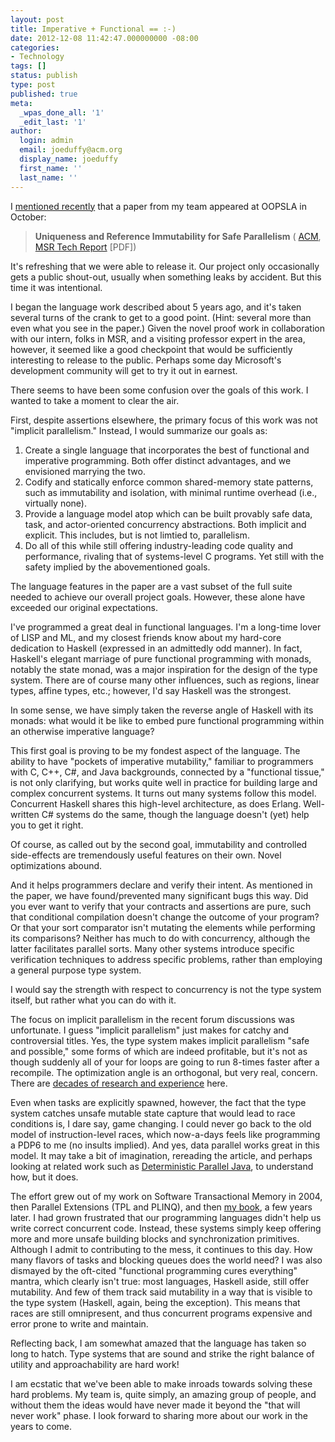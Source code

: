 ```yaml
---
layout: post
title: Imperative + Functional == :-)
date: 2012-12-08 11:42:47.000000000 -08:00
categories:
- Technology
tags: []
status: publish
type: post
published: true
meta:
  _wpas_done_all: '1'
  _edit_last: '1'
author:
  login: admin
  email: joeduffy@acm.org
  display_name: joeduffy
  first_name: ''
  last_name: ''
---
```

I [mentioned recently](http://www.bluebytesoftware.com/blog/2012/10/28/UniquenessAndReferenceImmutabilityForSafeParallelism.aspx)
that a paper from my team appeared at OOPSLA in October:

> **Uniqueness and Reference Immutability for Safe Parallelism** ( [ACM](http://dl.acm.org/citation.cfm?id=2384619),
[MSR Tech Report](http://research.microsoft.com/pubs/170528/msr-tr-2012-79.pdf) [PDF])

It's refreshing that we were able to release it. Our project only occasionally gets
a public shout-out, usually when something leaks by accident. But this time it was
intentional.

I began the language work described about 5 years ago, and it's taken several turns
of the crank to get to a good point. (Hint: several more than even what you see in
the paper.) Given the novel proof work in collaboration with our intern, folks in
MSR, and a visiting professor expert in the area, however, it seemed like a good
checkpoint that would be sufficiently interesting to release to the public. Perhaps
some day Microsoft's development community will get to try it out in earnest.

There seems to have been some confusion over the goals of this work. I wanted to
take a moment to clear the air.

First, despite assertions elsewhere, the primary focus of this work was not "implicit
parallelism." Instead, I would summarize our goals as:

1. Create a single language that incorporates the best of functional and imperative
programming. Both offer distinct advantages, and we envisioned marrying the two.
2. Codify and statically enforce common shared-memory state patterns, such as immutability
and isolation, with minimal runtime overhead (i.e., virtually none).
3. Provide a language model atop which can be built provably safe data, task, and
actor-oriented concurrency abstractions. Both implicit and explicit. This includes,
but is not limtied to, parallelism.
4. Do all of this while still offering industry-leading code quality and performance,
rivaling that of systems-level C programs. Yet still with the safety implied by the
abovementioned goals.

The language features in the paper are a vast subset of the full suite needed to
achieve our overall project goals. However, these alone have exceeded our original
expectations.

I've programmed a great deal in functional languages. I'm a long-time lover of LISP
and ML, and my closest friends know about my hard-core dedication to Haskell (expressed
in an admittedly odd manner). In fact, Haskell's elegant marriage of pure functional
programming with monads, notably the state monad, was a major inspiration for the
design of the type system. There are of course many other influences, such as regions,
linear types, affine types, etc.; however, I'd say Haskell was the strongest.

In some sense, we have simply taken the reverse angle of Haskell with its monads:
what would it be like to embed pure functional programming within an otherwise imperative
language?

This first goal is proving to be my fondest aspect of the language. The ability to
have "pockets of imperative mutability," familiar to programmers with C, C++, C#,
and Java backgrounds, connected by a "functional tissue," is not only clarifying,
but works quite well in practice for building large and complex concurrent systems.
It turns out many systems follow this model. Concurrent Haskell shares this high-level
architecture, as does Erlang. Well-written C# systems do the same, though the language
doesn't (yet) help you to get it right.

Of course, as called out by the second goal, immutability and controlled side-effects
are tremendously useful features on their own. Novel optimizations abound.

And it helps programmers declare and verify their intent. As mentioned in the paper,
we have found/prevented many significant bugs this way. Did you ever want to verify
that your contracts and assertions are pure, such that conditional compilation doesn't
change the outcome of your program? Or that your sort comparator isn't mutating the
elements while performing its comparisons? Neither has much to do with concurrency,
although the latter facilitates parallel sorts. Many other systems introduce specific
verification techniques to address specific problems, rather than employing a general
purpose type system.

I would say the strength with respect to concurrency is not the type system itself,
but rather what you can do with it.

The focus on implicit parallelism in the recent forum discussions was unfortunate.
I guess "implicit parallelism" just makes for catchy and controversial titles. Yes,
the type system makes implicit parallelism "safe and possible," some forms of which
are indeed profitable, but it's not as though suddenly all of your for loops are
going to run 8-times faster after a recompile. The optimization angle is an orthogonal,
but very real, concern. There are [decades of research and experience](http://www.cs.cmu.edu/~scandal/nesl.html)
here.

Even when tasks are explicitly spawned, however, the fact that the type system catches
unsafe mutable state capture that would lead to race conditions is, I dare say, game
changing. I could never go back to the old model of instruction-level races, which
now-a-days feels like programming a PDP6 to me (no insults implied). And yes, data
parallel works great in this model. It may take a bit of imagination, rereading the
article, and perhaps looking at related work such as [Deterministic Parallel Java](http://dpj.cs.uiuc.edu/DPJ/Home.html),
to understand how, but it does.

The effort grew out of my work on Software Transactional Memory in 2004, then Parallel
Extensions (TPL and PLINQ), and then [my book](http://www.bluebytesoftware.com/books/winconc/winconc_book_resources.html),
a few years later. I had grown frustrated that our programming languages didn't help
us write correct concurrent code. Instead, these systems simply keep offering more
and more unsafe building blocks and synchronization primitives. Although I admit
to contributing to the mess, it continues to this day. How many flavors of tasks
and blocking queues does the world need? I was also dismayed by the oft-cited "functional
programming cures everything" mantra, which clearly isn't true: most languages, Haskell
aside, still offer mutability. And few of them track said mutability in a way that
is visible to the type system (Haskell, again, being the exception). This means that
races are still omnipresent, and thus concurrent programs expensive and error prone
to write and maintain.

Reflecting back, I am somewhat amazed that the language has taken so long to hatch.
Type systems that are sound and strike the right balance of utility and approachability
are hard work!

I am ecstatic that we've been able to make inroads towards solving these hard problems.
My team is, quite simply, an amazing group of people, and without them the ideas
would have never made it beyond the "that will never work" phase. I look forward
to sharing more about our work in the years to come.

